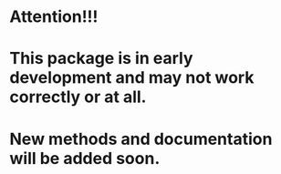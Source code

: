 # Attention!!!

# This package is in early development and may not work correctly or at all.

# New methods and documentation will be added soon.